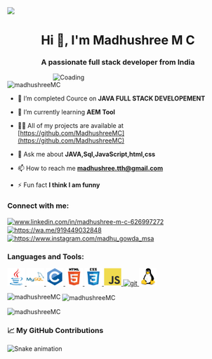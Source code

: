 <img src="https://www.digitaladlectio.com/wp-content/uploads/2020/04/New-PNC-Animated-Banners.gif"/>
<h1 align="center">Hi 👋, I'm Madhushree M C</h1>
<h3 align="center">A passionate full stack developer from India</h3>
<img align="right" alt="Coading" width="400" src="https://media.tenor.com/S59bPkT0pqcAAAAC/programming.gif">
<p align="left"> <img src="https://komarev.com/ghpvc/?username=madhushreeMC&label=Profile%20views&color=0e75b6&style=flat" alt="madhushreeMC" /> </p>

- 🔭 I’m completed Cource on **JAVA FULL STACK DEVELOPEMENT**

- 🌱 I’m currently learning **AEM Tool**

- 👨‍💻 All of my projects are available at [https://github.com/MadhushreeMC](https://github.com/MadhushreeMC)

- 💬 Ask me about **JAVA,Sql,JavaScript,html,css**

- 📫 How to reach me **madhushree.tth@gmail.com**

- ⚡ Fun fact **I think I am funny**

<h3 align="left">Connect with me:</h3>
<p align="left">
<a href="https://linkedin.com/in/madhushree-m-c-626997272" target="blank"><img align="center" src="https://raw.githubusercontent.com/rahuldkjain/github-profile-readme-generator/master/src/images/icons/Social/linked-in-alt.svg" alt="www.linkedin.com/in/madhushree-m-c-626997272" height="30" width="40" /></a>
  <a href="https://wa.me/919449032848" target="blank"><img align="center" src="https://github.com/rahuldkjain/github-profile-readme-generator/blob/master/src/images/icons/Social/whatsapp.svg" alt="https://wa.me/919449032848"" height="30" width="40" /></a>
<a href="https://instagram.com/madhu_gowda_msa" target="blank"><img align="center" src="https://raw.githubusercontent.com/rahuldkjain/github-profile-readme-generator/master/src/images/icons/Social/instagram.svg" alt="https://www.instagram.com/madhu_gowda_msa" height="30" width="40" /></a>
</p>

<h3 align="left">Languages and Tools:</h3>
<p align="left"> 
  <a href="https://www.java.com" target="_blank" rel="noreferrer"> <img src="https://raw.githubusercontent.com/devicons/devicon/master/icons/java/java-original.svg" alt="java" width="40" height="40"/> </a> 
  <a href="https://www.mysql.com/" target="_blank" rel="noreferrer"> <img src="https://raw.githubusercontent.com/devicons/devicon/master/icons/mysql/mysql-original-wordmark.svg" alt="mysql" width="40" height="40"/> </a>
  <a href="https://www.cprogramming.com/" target="_blank" rel="noreferrer"> <img src="https://raw.githubusercontent.com/devicons/devicon/master/icons/c/c-original.svg" alt="c" width="40" height="40"/> </a> 
  <a href="https://www.w3.org/html/" target="_blank" rel="noreferrer"> <img src="https://raw.githubusercontent.com/devicons/devicon/master/icons/html5/html5-original-wordmark.svg" alt="html5" width="40" height="40"/> </a>
  <a href="https://www.w3schools.com/css/" target="_blank" rel="noreferrer"> <img src="https://raw.githubusercontent.com/devicons/devicon/master/icons/css3/css3-original-wordmark.svg" alt="css3" width="40" height="40"/> </a>  
  <a href="https://developer.mozilla.org/en-US/docs/Web/JavaScript" target="_blank" rel="noreferrer"> <img src="https://raw.githubusercontent.com/devicons/devicon/master/icons/javascript/javascript-original.svg" alt="javascript" width="40" height="40"/> </a> 
  <a href="https://git-scm.com/" target="_blank" rel="noreferrer"> <img src="https://www.vectorlogo.zone/logos/git-scm/git-scm-icon.svg" alt="git" width="40" height="40"/> </a> 
  <a href="https://www.linux.org/" target="_blank" rel="noreferrer"> <img src="https://raw.githubusercontent.com/devicons/devicon/master/icons/linux/linux-original.svg" alt="linux" width="40" height="40"/> </a>
  </p>

<p><img align="left" src="https://github-readme-stats.vercel.app/api/top-langs?username=madhushreeMC&show_icons=true&locale=en&layout=compact" alt="madhushreeMC" /></p>

<p>&nbsp;<img align="center" src="https://github-readme-stats.vercel.app/api?username=madhushreeMC&show_icons=true&locale=en" alt="madhushreeMC" /></p>

<p><img align="center" src="https://github-readme-streak-stats.herokuapp.com/?user=madhushreeMC&" alt="madhushreeMC" /></p>


### 📈 My GitHub Contributions
![Snake animation](https://github.com/madhushreeMC/madhushreeMC/blob/output/github-contribution-grid-snake.svg)
